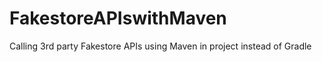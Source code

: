 # FakestoreAPIswithMaven

Calling 3rd party Fakestore APIs using Maven in project instead of Gradle
